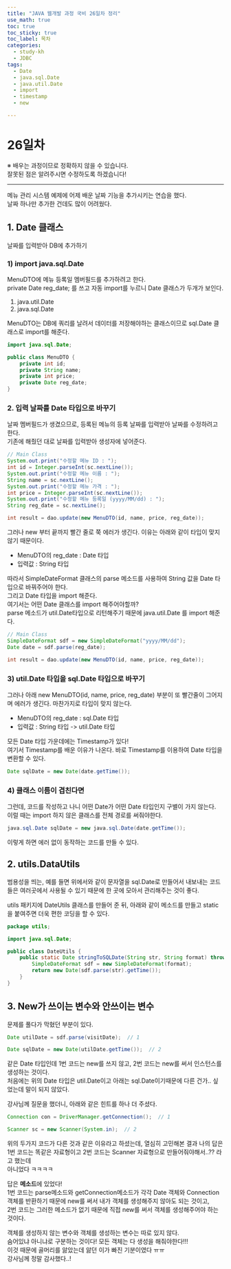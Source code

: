 ```yaml
---
title: "JAVA 웹개발 과정 국비 26일차 정리"
use_math: true
toc: true
toc_sticky: true
toc_label: 목차
categories:
  - study-kh
  - JDBC
tags:
  - Date
  - java.sql.Date
  - java.util.Date
  - import
  - timestamp
  - new

---
```



# 26일차  
※ 배우는 과정이므로 정확하지 않을 수 있습니다.   
잘못된 점은 알려주시면 수정하도록 하겠습니다!  

- - -

메뉴 관리 시스템 예제에 어제 배운 날짜 기능을 추가시키는 연습을 했다.  
날짜 하나만 추가한 건데도 많이 어려웠다.  


## 1. Date 클래스   

날짜를 입력받아 DB에 추가하기  

### 1) import java.sql.Date  

MenuDTO에 메뉴 등록일 멤버필드를 추가하려고 한다.  
private Date reg_date; 를 쓰고 자동 import를 누르니 Date 클래스가 두개가 보인다.  

1. java.util.Date  
2. java.sql.Date  

MenuDTO는 DB에 쿼리를 날려서 데이터를 저장해야하는 클래스이므로 sql.Date 클래스로 import를 해준다.  

```java
import java.sql.Date;

public class MenuDTO {
	private int id;
	private String name;
	private int price;
	private Date reg_date;
}
```

### 2. 입력 날짜를 Date 타입으로 바꾸기  

날짜 멤버필드가 생겼으므로, 등록된 메뉴의 등록 날짜를 입력받아 날짜를 수정하려고 한다.  
기존에 해줬던 대로 날짜를 입력받아 생성자에 넣어준다.  

```java
// Main Class
System.out.print("수정할 메뉴 ID : ");
int id = Integer.parseInt(sc.nextLine());
System.out.print("수정할 메뉴 이름 : ");
String name = sc.nextLine();
System.out.print("수정할 메뉴 가격 : ");
int price = Integer.parseInt(sc.nextLine());
System.out.print("수정할 메뉴 등록일 (yyyy/MM/dd) : ");
String reg_date = sc.nextLine();

int result = dao.update(new MenuDTO(id, name, price, reg_date));
```

그러나 new 부터 끝까지 빨간 줄로 쭉 에러가 생긴다.  이유는 아래와 같이 타입이 맞지 않기 때문이다.  
- MenuDTO의 reg_date :  Date 타입  
- 입력값 :  String 타입   

따라서 SimpleDateFormat 클래스의 parse 메소드를 사용하여 String 값을 Date 타입으로 바꿔주어야 한다.  
그리고 Date 타입을 import 해준다.  
여기서는 어떤 Date 클래스를 import 해주어야할까?  
parse 메소드가 util.Date타입으로 리턴해주기 때문에 java.util.Date 를 import 해준다.  

```java
// Main Class
SimpleDateFormat sdf = new SimpleDateFormat("yyyy/MM/dd");
Date date = sdf.parse(reg_date);

int result = dao.update(new MenuDTO(id, name, price, reg_date));
```

### 3) util.Date 타입을 sql.Date 타입으로 바꾸기  

그러나 아래 new MenuDTO(id, name, price, reg_date) 부분이 또 빨간줄이 그어지며 에러가 생긴다.  마찬가지로 타입이 맞지 않는다.  

- MenuDTO의 reg_date : sql.Date 타입  
- 입력값 : String 타입 -> util.Date 타입  

모든 Date 타입 가운데에는 Timestamp가 있다!  
여기서 Timestamp를 배운 이유가 나온다. 바로 Timestamp를 이용하여 Date 타입을 변환할 수 있다.  

```java
Date sqlDate = new Date(date.getTime());
```

### 4) 클래스 이름이 겹친다면  

그런데, 코드를 작성하고 나니 어떤 Date가 어떤 Date 타입인지 구별이 가지 않는다.  
이럴 때는 import 하지 않은 클래스를 전체 경로를 써줘야한다.  

```java
java.sql.Date sqlDate = new java.sql.Date(date.getTime());
```

이렇게 하면 에러 없이 동작하는 코드를 만들 수 있다.  




## 2. utils.DataUtils  

범용성을 띄는, 예를 들면 위에서와 같이 문자열을 sql.Date로 만들어서 내보내는 코드들은 여러곳에서 사용될 수 있기 때문에 한 곳에 모아서 관리해주는 것이 좋다.  



utils 패키지에 DateUtils 클래스를 만들어 준 뒤, 아래와 같이 메소드를 만들고 static을 붙여주면 더욱 편한 코딩을 할 수 있다.  

```java
package utils;

import java.sql.Date;

public class DateUtils {
	public static Date stringToSQLDate(String str, String format) throws Exception {
		SimpleDateFormat sdf = new SimpleDateFormat(format);
		return new Date(sdf.parse(str).getTime());
	}
}
```

## 3. New가 쓰이는 변수와 안쓰이는 변수  

문제를 풀다가 막혔던 부분이 있다.  

```java
Date utilDate = sdf.parse(visitDate);  // 1

Date sqlDate = new Date(utilDate.getTime());  // 2
```

같은 Date 타입인데 1번 코드는 new를 쓰지 않고, 2번 코드는 new를 써서 인스턴스를 생성하는 것이다.  
처음에는 위의 Date 타입은 util.Date이고 아래는 sql.Date이기때문에 다른 건가.. 싶었는데 말이 되지 않았다.  

강사님께 질문을 했더니, 아래와 같은 힌트를 하나 더 주셨다.  

```java
Connection con = DriverManager.getConnection();  // 1

Scanner sc = new Scanner(System.in);  // 2
```

위의 두가지 코드가 다른 것과 같은 이유라고 하셨는데, 열심히 고민해본 결과 나의 답은 1번 코드는 똑같은 자료형이고 2번 코드는 Scanner 자료형으로 만들어줘야해서..?? 라고 했는데  
아니었다 ㅋㅋㅋㅋ  

답은 **메소드**에 있었다!  
1번 코드는 parse메소드와 getConnection메소드가 각각 Date 객체와 Connection 객체를 반환하기 때문에 new를 써서 내가 객체를 생성해주지 않아도 되는 것이고,  
2번 코드는 그러한 메소드가 없기 때문에 직접 new를 써서 객체를 생성해주어야 하는 것이다.  



객체를 생성하지 않는 변수와 객체를 생성하는 변수는 따로 있지 않다.  
숨어있냐 아니냐로 구분하는 것이다! 모든 객체는 다 생성을 해줘야한다!!!  
이것 때문에 골머리를 앓았는데 앓던 이가 빠진 기분이였다 ㅠㅠ  
강사님께 정말 감사했다..!  

